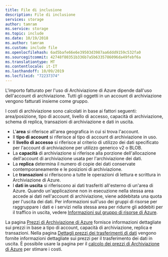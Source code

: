 ```yaml
---
title: File di inclusione
description: File di inclusione
services: storage
author: tamram
ms.service: storage
ms.topic: include
ms.date: 10/19/2018
ms.author: tamram
ms.custom: include file
ms.openlocfilehash: 6ad5bafe66e6e39503d3987aa6ddd9159c532fa0
ms.sourcegitcommit: 42748f80351b336b7a5b6335786096da49febf6a
ms.translationtype: MT
ms.contentlocale: it-IT
ms.lasthandoff: 10/09/2019
ms.locfileid: "72237374"
---
```

L'importo fatturato per l'uso di Archiviazione di Azure dipende dall'uso dell'account di archiviazione. Tutti gli oggetti in un account di archiviazione vengono fatturati insieme come gruppo. 

I costi di archiviazione sono calcolati in base ai fattori seguenti: area/posizione, tipo di account, livello di accesso, capacità di archiviazione, schema di replica, transazioni di archiviazione e dati in uscita.

* L'**area** si riferisce all'area geografica in cui si trova l'account.
* Il **tipo di account** si riferisce al tipo di account di archiviazione in uso. 
* Il **livello di accesso** si riferisce al criterio di utilizzo dei dati specificato per l'account di archiviazione per utilizzo generico v2 o BLOB.
* La **capacità** di archiviazione si riferisce alla porzione dell'allocazione dell'account di archiviazione usata per l'archiviazione dei dati.
* La **replica** determina il numero di copie dei dati conservate contemporaneamente e le posizioni di archiviazione.
* Le **transazioni** si riferiscono a tutte le operazioni di lettura e scrittura in Archiviazione di Azure.
* I **dati in uscita** si riferiscono ai dati trasferiti all'esterno di un'area di Azure. Quando un'applicazione non in esecuzione nella stessa area accede ai dati nell'account di archiviazione, viene addebitata una quota per l'uscita dei dati. Per informazioni sull'uso dei gruppi di risorse per raggruppare i dati e i servizi nella stessa area per ridurre gli addebiti per il traffico in uscita, vedere [Informazioni sul gruppo di risorse di Azure](https://docs.microsoft.com/azure/cloud-adoption-framework/govern/resource-consistency/resource-access-management#what-is-an-azure-resource-group). 

La pagina [Prezzi di Archiviazione di Azure](https://azure.microsoft.com/pricing/details/storage/) fornisce informazioni dettagliate sui prezzi in base a tipo di account, capacità di archiviazione, replica e transazioni. Nella pagina [Dettagli prezzi dei trasferimenti di dati](https://azure.microsoft.com/pricing/details/data-transfers/) vengono fornite informazioni dettagliate sui prezzi per il trasferimento dei dati in uscita. È possibile usare la pagina per il [calcolo dei prezzi di Archiviazione di Azure](https://azure.microsoft.com/pricing/calculator/?scenario=data-management) per stimare i costi.

